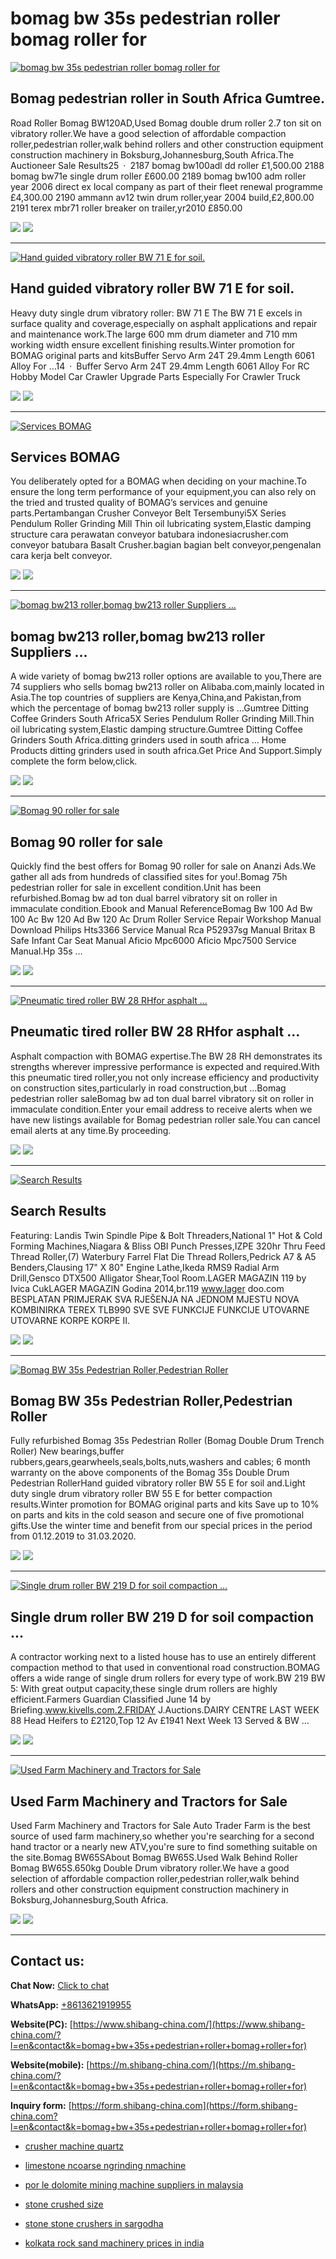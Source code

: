 # bomag bw 35s pedestrian roller bomag roller for

<a href="https://swt.shibang-china.com/?l=en&img&k=bomag+bw+35s+pedestrian+roller+bomag+roller+for" target="_blank">![bomag bw 35s pedestrian roller bomag roller for](http://static.shibang-china.com/all-800x300/1304.jpg)</a>

## Bomag pedestrian roller in South Africa Gumtree.
Road Roller Bomag BW120AD,Used Bomag double drum roller 2.7 ton sit on vibratory roller.We have a good selection of affordable compaction roller,pedestrian roller,walk behind rollers and other construction equipment construction machinery in Boksburg,Johannesburg,South Africa.The Auctioneer Sale Results25&ensp;&#0183;&ensp;2187 bomag bw100adl dd roller &#163;1,500.00 2188 bomag bw71e single drum roller &#163;600.00 2189 bomag bw100 adm roller year 2006 direct ex local company as part of their fleet renewal programme &#163;4,300.00 2190 ammann av12 twin drum roller,year 2004 build,&#163;2,800.00 2191 terex mbr71 roller breaker on trailer,yr2010 &#163;850.00


<a href="https://whatsapp.shibangsoft.com/WhatsApp.php" target="_blank" title="WhatsApp">![](http://static.shibang-china.com/icon/whatsapp.png)</a> <a href="https://swt.shibang-china.com/?l=en&icon&k=bomag+bw+35s+pedestrian+roller+bomag+roller+for" target="_blank">![](http://static.shibang-china.com/icon/chat-en.png)</a>

---

<a href="https://swt.shibang-china.com/?l=en&img&k=bomag+bw+35s+pedestrian+roller+bomag+roller+for" target="_blank">![Hand guided vibratory roller BW 71 E for soil.](http://static.shibang-china.com/all-800x300/157.jpg)</a>

## Hand guided vibratory roller BW 71 E for soil.
Heavy duty single drum vibratory roller: BW 71 E The BW 71 E excels in surface quality and coverage,especially on asphalt applications and repair and maintenance work.The large 600 mm drum diameter and 710 mm working width ensure excellent finishing results.Winter promotion for BOMAG original parts and kitsBuffer Servo Arm 24T 29.4mm Length 6061 Alloy For …14&ensp;&#0183;&ensp;Buffer Servo Arm 24T 29.4mm Length 6061 Alloy For RC Hobby Model Car Crawler Upgrade Parts Especially For Crawler Truck


<a href="https://whatsapp.shibangsoft.com/WhatsApp.php" target="_blank" title="WhatsApp">![](http://static.shibang-china.com/icon/whatsapp.png)</a> <a href="https://swt.shibang-china.com/?l=en&icon&k=bomag+bw+35s+pedestrian+roller+bomag+roller+for" target="_blank">![](http://static.shibang-china.com/icon/chat-en.png)</a>

---

<a href="https://swt.shibang-china.com/?l=en&img&k=bomag+bw+35s+pedestrian+roller+bomag+roller+for" target="_blank">![Services BOMAG](http://static.shibang-china.com/all-800x300/568.jpg)</a>

## Services BOMAG
You deliberately opted for a BOMAG when deciding on your machine.To ensure the long term performance of your equipment,you can also rely on the tried and trusted quality of BOMAG’s services and genuine parts.Pertambangan Crusher Conveyor Belt Tersembunyi5X Series Pendulum Roller Grinding Mill Thin oil lubricating system,Elastic damping structure cara perawatan conveyor batubara indonesiacrusher.com conveyor batubara Basalt Crusher.bagian bagian belt conveyor,pengenalan cara kerja belt conveyor.


<a href="https://whatsapp.shibangsoft.com/WhatsApp.php" target="_blank" title="WhatsApp">![](http://static.shibang-china.com/icon/whatsapp.png)</a> <a href="https://swt.shibang-china.com/?l=en&icon&k=bomag+bw+35s+pedestrian+roller+bomag+roller+for" target="_blank">![](http://static.shibang-china.com/icon/chat-en.png)</a>

---

<a href="https://swt.shibang-china.com/?l=en&img&k=bomag+bw+35s+pedestrian+roller+bomag+roller+for" target="_blank">![bomag bw213 roller,bomag bw213 roller Suppliers …](http://static.shibang-china.com/all-800x300/571.jpg)</a>

## bomag bw213 roller,bomag bw213 roller Suppliers …
A wide variety of bomag bw213 roller options are available to you,There are 74 suppliers who sells bomag bw213 roller on Alibaba.com,mainly located in Asia.The top countries of suppliers are Kenya,China,and Pakistan,from which the percentage of bomag bw213 roller supply is …Gumtree Ditting Coffee Grinders South Africa5X Series Pendulum Roller Grinding Mill.Thin oil lubricating system,Elastic damping structure.Gumtree Ditting Coffee Grinders South Africa.ditting grinders used in south africa … Home Products ditting grinders used in south africa.Get Price And Support.Simply complete the form below,click.


<a href="https://whatsapp.shibangsoft.com/WhatsApp.php" target="_blank" title="WhatsApp">![](http://static.shibang-china.com/icon/whatsapp.png)</a> <a href="https://swt.shibang-china.com/?l=en&icon&k=bomag+bw+35s+pedestrian+roller+bomag+roller+for" target="_blank">![](http://static.shibang-china.com/icon/chat-en.png)</a>

---

<a href="https://swt.shibang-china.com/?l=en&img&k=bomag+bw+35s+pedestrian+roller+bomag+roller+for" target="_blank">![Bomag 90 roller for sale](http://static.shibang-china.com/all-800x300/149.jpg)</a>

## Bomag 90 roller for sale
Quickly find the best offers for Bomag 90 roller for sale on Ananzi Ads.We gather all ads from hundreds of classified sites for you!.Bomag 75h pedestrian roller for sale in excellent condition.Unit has been refurbished.Bomag bw ad ton dual barrel vibratory sit on roller in immaculate condition.Ebook and Manual ReferenceBomag Bw 100 Ad Bw 100 Ac Bw 120 Ad Bw 120 Ac Drum Roller Service Repair Workshop Manual Download Philips Hts3366 Service Manual Rca P52937sg Manual Britax B Safe Infant Car Seat Manual Aficio Mpc6000 Aficio Mpc7500 Service Manual.Hp 35s …


<a href="https://whatsapp.shibangsoft.com/WhatsApp.php" target="_blank" title="WhatsApp">![](http://static.shibang-china.com/icon/whatsapp.png)</a> <a href="https://swt.shibang-china.com/?l=en&icon&k=bomag+bw+35s+pedestrian+roller+bomag+roller+for" target="_blank">![](http://static.shibang-china.com/icon/chat-en.png)</a>

---

<a href="https://swt.shibang-china.com/?l=en&img&k=bomag+bw+35s+pedestrian+roller+bomag+roller+for" target="_blank">![Pneumatic tired roller BW 28 RHfor asphalt …](http://static.shibang-china.com/all-800x300/1298.jpg)</a>

## Pneumatic tired roller BW 28 RHfor asphalt …
Asphalt compaction with BOMAG expertise.The BW 28 RH demonstrates its strengths wherever impressive performance is expected and required.With this pneumatic tired roller,you not only increase efficiency and productivity on construction sites,particularly in road construction,but …Bomag pedestrian roller saleBomag bw ad ton dual barrel vibratory sit on roller in immaculate condition.Enter your email address to receive alerts when we have new listings available for Bomag pedestrian roller sale.You can cancel email alerts at any time.By proceeding.


<a href="https://whatsapp.shibangsoft.com/WhatsApp.php" target="_blank" title="WhatsApp">![](http://static.shibang-china.com/icon/whatsapp.png)</a> <a href="https://swt.shibang-china.com/?l=en&icon&k=bomag+bw+35s+pedestrian+roller+bomag+roller+for" target="_blank">![](http://static.shibang-china.com/icon/chat-en.png)</a>

---

<a href="https://swt.shibang-china.com/?l=en&img&k=bomag+bw+35s+pedestrian+roller+bomag+roller+for" target="_blank">![Search Results](http://static.shibang-china.com/all-800x300/592.jpg)</a>

## Search Results
Featuring: Landis Twin Spindle Pipe &amp; Bolt Threaders,National 1&quot; Hot &amp; Cold Forming Machines,Niagara &amp; Bliss OBI Punch Presses,IZPE 320hr Thru Feed Thread Roller,(7) Waterbury Farrel Flat Die Thread Rollers,Pedrick A7 &amp; A5 Benders,Clausing 17&quot; X 80&quot; Engine Lathe,Ikeda RMS9 Radial Arm Drill,Gensco DTX500 Alligator Shear,Tool Room.LAGER MAGAZIN 119 by Ivica CukLAGER MAGAZIN Godina 2014,br.119 www.lager doo.com BESPLATAN PRIMJERAK SVA RJEŠENJA NA JEDNOM MJESTU NOVA KOMBINIRKA TEREX TLB990 SVE SVE FUNKCIJE FUNKCIJE UTOVARNE UTOVARNE KORPE KORPE II.


<a href="https://whatsapp.shibangsoft.com/WhatsApp.php" target="_blank" title="WhatsApp">![](http://static.shibang-china.com/icon/whatsapp.png)</a> <a href="https://swt.shibang-china.com/?l=en&icon&k=bomag+bw+35s+pedestrian+roller+bomag+roller+for" target="_blank">![](http://static.shibang-china.com/icon/chat-en.png)</a>

---

<a href="https://swt.shibang-china.com/?l=en&img&k=bomag+bw+35s+pedestrian+roller+bomag+roller+for" target="_blank">![Bomag BW 35s Pedestrian Roller,Pedestrian Roller](http://static.shibang-china.com/all-800x300/1363.jpg)</a>

## Bomag BW 35s Pedestrian Roller,Pedestrian Roller
Fully refurbished Bomag 35s Pedestrian Roller (Bomag Double Drum Trench Roller) New bearings,buffer rubbers,gears,gearwheels,seals,bolts,nuts,washers and cables; 6 month warranty on the above components of the Bomag 35s Double Drum Pedestrian RollerHand guided vibratory roller BW 55 E for soil and.Light duty single drum vibratory roller BW 55 E for better compaction results.Winter promotion for BOMAG original parts and kits Save up to 10% on parts and kits in the cold season and secure one of five promotional gifts.Use the winter time and benefit from our special prices in the period from 01.12.2019 to 31.03.2020.


<a href="https://whatsapp.shibangsoft.com/WhatsApp.php" target="_blank" title="WhatsApp">![](http://static.shibang-china.com/icon/whatsapp.png)</a> <a href="https://swt.shibang-china.com/?l=en&icon&k=bomag+bw+35s+pedestrian+roller+bomag+roller+for" target="_blank">![](http://static.shibang-china.com/icon/chat-en.png)</a>

---

<a href="https://swt.shibang-china.com/?l=en&img&k=bomag+bw+35s+pedestrian+roller+bomag+roller+for" target="_blank">![Single drum roller BW 219 D for soil compaction …](http://static.shibang-china.com/all-800x300/998.jpg)</a>

## Single drum roller BW 219 D for soil compaction …
A contractor working next to a listed house has to use an entirely different compaction method to that used in conventional road construction.BOMAG offers a wide range of single drum rollers for every type of work.BW 219 BW 5: With great output capacity,these single drum rollers are highly efficient.Farmers Guardian Classified June 14 by Briefing.www.kivells.com.2.FRIDAY J.Auctions.DAIRY CENTRE LAST WEEK 88 Head Heifers to &#163;2120,Top 12 Av &#163;1941 Next Week 13 Served &amp; BW …


<a href="https://whatsapp.shibangsoft.com/WhatsApp.php" target="_blank" title="WhatsApp">![](http://static.shibang-china.com/icon/whatsapp.png)</a> <a href="https://swt.shibang-china.com/?l=en&icon&k=bomag+bw+35s+pedestrian+roller+bomag+roller+for" target="_blank">![](http://static.shibang-china.com/icon/chat-en.png)</a>

---

<a href="https://swt.shibang-china.com/?l=en&img&k=bomag+bw+35s+pedestrian+roller+bomag+roller+for" target="_blank">![Used Farm Machinery and Tractors for Sale](http://static.shibang-china.com/all-800x300/1283.jpg)</a>

## Used Farm Machinery and Tractors for Sale
Used Farm Machinery and Tractors for Sale Auto Trader Farm is the best source of used farm machinery,so whether you're searching for a second hand tractor or a nearly new ATV,you're sure to find something suitable on the site.Bomag BW65SAbout Bomag BW65S.Used Walk Behind Roller Bomag BW65S.650kg Double Drum vibratory roller.We have a good selection of affordable compaction roller,pedestrian roller,walk behind rollers and other construction equipment construction machinery in Boksburg,Johannesburg,South Africa.


<a href="https://whatsapp.shibangsoft.com/WhatsApp.php" target="_blank" title="WhatsApp">![](http://static.shibang-china.com/icon/whatsapp.png)</a> <a href="https://swt.shibang-china.com/?l=en&icon&k=bomag+bw+35s+pedestrian+roller+bomag+roller+for" target="_blank">![](http://static.shibang-china.com/icon/chat-en.png)</a>

---
## Contact us:

**Chat Now:** [Click to chat](https://swt.shibang-china.com?l=en&contact&k=bomag+bw+35s+pedestrian+roller+bomag+roller+for)

**WhatsApp:**  [+8613621919955](https://whatsapp.shibangsoft.com/WhatsApp.php)

**Website(PC):** [https://www.shibang-china.com/](https://www.shibang-china.com/?l=en&contact&k=bomag+bw+35s+pedestrian+roller+bomag+roller+for)

**Website(mobile):** [https://m.shibang-china.com/](https://m.shibang-china.com/?l=en&contact&k=bomag+bw+35s+pedestrian+roller+bomag+roller+for)

**Inquiry form:** [https://form.shibang-china.com](https://form.shibang-china.com?l=en&contact&k=bomag+bw+35s+pedestrian+roller+bomag+roller+for)

* [crusher machine quartz](../159/crusher%20machine%20quartz.md)

* [limestone ncoarse ngrinding nmachine](../153/limestone%20ncoarse%20ngrinding%20nmachine.md)

* [por le dolomite mining machine suppliers in malaysia](../151/por%20le%20dolomite%20mining%20machine%20suppliers%20in%20malaysia.md)

* [stone crushed size](../158/stone%20crushed%20size.md)

* [stone stone crushers in sargodha](../151/stone%20stone%20crushers%20in%20sargodha.md)

* [kolkata rock sand machinery prices in india](../151/kolkata%20rock%20sand%20machinery%20prices%20in%20india.md)